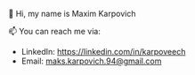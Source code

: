 👋 Hi, my name is Maxim Karpovich

📫 You can reach me via:
- LinkedIn: https://linkedin.com/in/karpoveech
- Email: maks.karpovich.94@gmail.com
